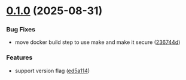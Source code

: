 # [0.1.0](https://github.com/rastogiji/grafana-autodoc/compare/v0.0.2...v0.1.0) (2025-08-31)


### Bug Fixes

* move docker build step to use make and make it secure ([236744d](https://github.com/rastogiji/grafana-autodoc/commit/236744d00cd87e766b6ab662f9f4776ae2160e26))


### Features

* support version flag ([ed5a114](https://github.com/rastogiji/grafana-autodoc/commit/ed5a1142b5ad9917302b83c9952a48950c03b4ad))
